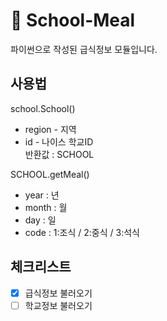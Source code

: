 # 🍚 School-Meal
파이썬으로 작성된 급식정보 모듈입니다.
## 사용법
school.School()
* region - 지역
* id - 나이스 학교ID<br/>
반환값 : SCHOOL

SCHOOL.getMeal()
* year : 년
* month : 월
* day : 일
* code : 1:조식 / 2:중식 / 3:석식

## 체크리스트
* [x] 급식정보 불러오기
* [ ] 학교정보 불러오기
